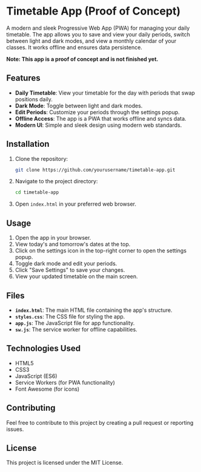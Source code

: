 # Timetable App (Proof of Concept)

A modern and sleek Progressive Web App (PWA) for managing your daily timetable. The app allows you to save and view your daily periods, switch between light and dark modes, and view a monthly calendar of your classes. It works offline and ensures data persistence.

**Note: This app is a proof of concept and is not finished yet.**

## Features

- **Daily Timetable**: View your timetable for the day with periods that swap positions daily.
- **Dark Mode**: Toggle between light and dark modes.
- **Edit Periods**: Customize your periods through the settings popup.
- **Offline Access**: The app is a PWA that works offline and syncs data.
- **Modern UI**: Simple and sleek design using modern web standards.

## Installation

1. Clone the repository:
   ```sh
   git clone https://github.com/yourusername/timetable-app.git
   ```
2. Navigate to the project directory:
   ```sh
   cd timetable-app
   ```
3. Open `index.html` in your preferred web browser.

## Usage

1. Open the app in your browser.
2. View today's and tomorrow's dates at the top.
3. Click on the settings icon in the top-right corner to open the settings popup.
4. Toggle dark mode and edit your periods.
5. Click "Save Settings" to save your changes.
6. View your updated timetable on the main screen.

## Files

- **`index.html`**: The main HTML file containing the app's structure.
- **`styles.css`**: The CSS file for styling the app.
- **`app.js`**: The JavaScript file for app functionality.
- **`sw.js`**: The service worker for offline capabilities.

## Technologies Used

- HTML5
- CSS3
- JavaScript (ES6)
- Service Workers (for PWA functionality)
- Font Awesome (for icons)

## Contributing

Feel free to contribute to this project by creating a pull request or reporting issues.

## License

This project is licensed under the MIT License.
